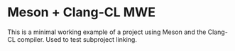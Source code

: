 Meson + Clang-CL MWE
====================

This is a minimal working example of a project using Meson and the Clang-CL
compiler. Used to test subproject linking.
